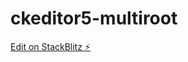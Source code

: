 # ckeditor5-multiroot

[Edit on StackBlitz ⚡️](https://stackblitz.com/edit/angular-ckeditor5-build-rich-zzmqot)